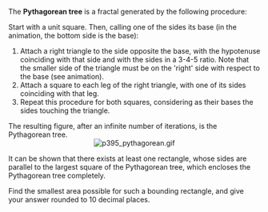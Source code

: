 <p>
The <b>Pythagorean tree</b> is a fractal generated by the following procedure:
</p>

<p>
Start with a unit square. Then, calling one of the sides its base (in the animation, the bottom side is the base):
</p><ol><li> Attach a right triangle to the side opposite the base, with the hypotenuse coinciding with that side and with the sides in a 3-4-5 ratio. Note that the smaller side of the triangle must be on the 'right' side with respect to the base (see animation).</li>
<li> Attach a square to each leg of the right triangle, with one of its sides coinciding with that leg.</li>
<li> Repeat this procedure for both squares, considering as their bases the sides touching the triangle.</li>
</ol>
The resulting figure, after an infinite number of iterations, is the Pythagorean tree.


<div align="center"><img src="project/images/p395_pythagorean.gif" alt="p395_pythagorean.gif" /></div>

<p>
It can be shown that there exists at least one rectangle, whose sides are parallel to the largest square of the Pythagorean tree, which encloses the Pythagorean tree completely.
</p>
<p>
Find the smallest area possible for such a bounding rectangle, and give your answer rounded to 10 decimal places.
</p>
